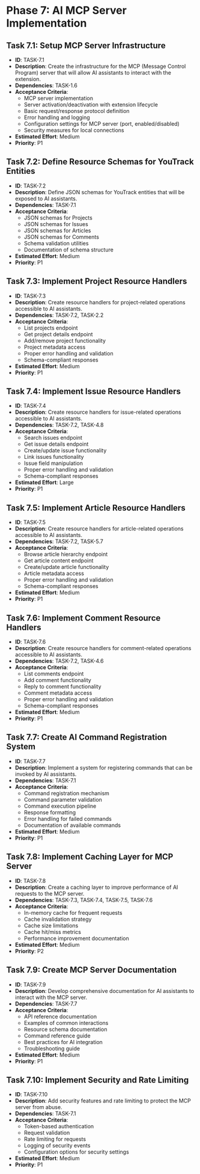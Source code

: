 # Phase 7: AI MCP Server Implementation

## Task 7.1: Setup MCP Server Infrastructure
- **ID**: TASK-7.1
- **Description**: Create the infrastructure for the MCP (Message Control Program) server that will allow AI assistants to interact with the extension.
- **Dependencies**: TASK-1.6
- **Acceptance Criteria**:
  - MCP server implementation
  - Server activation/deactivation with extension lifecycle
  - Basic request/response protocol definition
  - Error handling and logging
  - Configuration settings for MCP server (port, enabled/disabled)
  - Security measures for local connections
- **Estimated Effort**: Medium
- **Priority**: P1

## Task 7.2: Define Resource Schemas for YouTrack Entities
- **ID**: TASK-7.2
- **Description**: Define JSON schemas for YouTrack entities that will be exposed to AI assistants.
- **Dependencies**: TASK-7.1
- **Acceptance Criteria**:
  - JSON schemas for Projects
  - JSON schemas for Issues
  - JSON schemas for Articles
  - JSON schemas for Comments
  - Schema validation utilities
  - Documentation of schema structure
- **Estimated Effort**: Medium
- **Priority**: P1

## Task 7.3: Implement Project Resource Handlers
- **ID**: TASK-7.3
- **Description**: Create resource handlers for project-related operations accessible to AI assistants.
- **Dependencies**: TASK-7.2, TASK-2.2
- **Acceptance Criteria**:
  - List projects endpoint
  - Get project details endpoint
  - Add/remove project functionality
  - Project metadata access
  - Proper error handling and validation
  - Schema-compliant responses
- **Estimated Effort**: Medium
- **Priority**: P1

## Task 7.4: Implement Issue Resource Handlers
- **ID**: TASK-7.4
- **Description**: Create resource handlers for issue-related operations accessible to AI assistants.
- **Dependencies**: TASK-7.2, TASK-4.8
- **Acceptance Criteria**:
  - Search issues endpoint
  - Get issue details endpoint
  - Create/update issue functionality
  - Link issues functionality
  - Issue field manipulation
  - Proper error handling and validation
  - Schema-compliant responses
- **Estimated Effort**: Large
- **Priority**: P1

## Task 7.5: Implement Article Resource Handlers
- **ID**: TASK-7.5
- **Description**: Create resource handlers for article-related operations accessible to AI assistants.
- **Dependencies**: TASK-7.2, TASK-5.7
- **Acceptance Criteria**:
  - Browse article hierarchy endpoint
  - Get article content endpoint
  - Create/update article functionality
  - Article metadata access
  - Proper error handling and validation
  - Schema-compliant responses
- **Estimated Effort**: Medium
- **Priority**: P1

## Task 7.6: Implement Comment Resource Handlers
- **ID**: TASK-7.6
- **Description**: Create resource handlers for comment-related operations accessible to AI assistants.
- **Dependencies**: TASK-7.2, TASK-4.6
- **Acceptance Criteria**:
  - List comments endpoint
  - Add comment functionality
  - Reply to comment functionality
  - Comment metadata access
  - Proper error handling and validation
  - Schema-compliant responses
- **Estimated Effort**: Medium
- **Priority**: P1

## Task 7.7: Create AI Command Registration System
- **ID**: TASK-7.7
- **Description**: Implement a system for registering commands that can be invoked by AI assistants.
- **Dependencies**: TASK-7.1
- **Acceptance Criteria**:
  - Command registration mechanism
  - Command parameter validation
  - Command execution pipeline
  - Response formatting
  - Error handling for failed commands
  - Documentation of available commands
- **Estimated Effort**: Medium
- **Priority**: P1

## Task 7.8: Implement Caching Layer for MCP Server
- **ID**: TASK-7.8
- **Description**: Create a caching layer to improve performance of AI requests to the MCP server.
- **Dependencies**: TASK-7.3, TASK-7.4, TASK-7.5, TASK-7.6
- **Acceptance Criteria**:
  - In-memory cache for frequent requests
  - Cache invalidation strategy
  - Cache size limitations
  - Cache hit/miss metrics
  - Performance improvement documentation
- **Estimated Effort**: Medium
- **Priority**: P2

## Task 7.9: Create MCP Server Documentation
- **ID**: TASK-7.9
- **Description**: Develop comprehensive documentation for AI assistants to interact with the MCP server.
- **Dependencies**: TASK-7.7
- **Acceptance Criteria**:
  - API reference documentation
  - Examples of common interactions
  - Resource schema documentation
  - Command reference guide
  - Best practices for AI integration
  - Troubleshooting guide
- **Estimated Effort**: Medium
- **Priority**: P1

## Task 7.10: Implement Security and Rate Limiting
- **ID**: TASK-7.10
- **Description**: Add security features and rate limiting to protect the MCP server from abuse.
- **Dependencies**: TASK-7.1
- **Acceptance Criteria**:
  - Token-based authentication
  - Request validation
  - Rate limiting for requests
  - Logging of security events
  - Configuration options for security settings
- **Estimated Effort**: Medium
- **Priority**: P1
